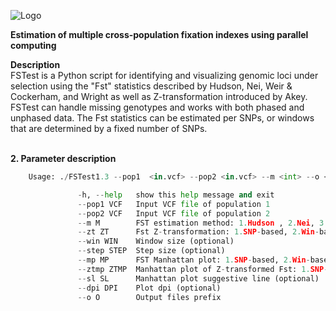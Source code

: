 ![Logo](https://user-images.githubusercontent.com/52033302/116609032-435f0580-a90a-11eb-8d19-b791e713918d.png)

<b>Estimation of multiple cross-population fixation indexes using parallel computing</b>
</br>

<b> Description</b>
</br>
FSTest is a Python script for identifying and visualizing genomic loci under selection using the "Fst" statistics described by Hudson, Nei, Weir & Cockerham, and Wright as well as Z-transformation introduced by Akey. FSTest can handle missing genotypes and works with both phased and unphased data. The Fst statistics can be estimated per SNPs, or windows that are determined by a fixed number of SNPs.
</br>


</pre></br>
<b>2. Parameter description</b>
</br>

```py
	Usage: ./FSTest1.3 --pop1  <in.vcf> --pop2 <in.vcf> --m <int> --o <str>

               -h, --help   show this help message and exit
               --pop1 VCF   Input VCF file of population 1
               --pop2 VCF   Input VCF file of population 2
               --m M        FST estimation method: 1.Hudson , 2.Nei, 3.Weir&Cockerham, 4.Wright
               --zt ZT      Fst Z-transformation: 1.SNP-based, 2.Win-based (optional)
               --win WIN    Window size (optional)
               --step STEP  Step size (optional)
               --mp MP      FST Manhattan plot: 1.SNP-based, 2.Win-based (optional)
               --ztmp ZTMP  Manhattan plot of Z-transformed Fst: 1.SNP-based, 2.Win-based (optional)
               --sl SL      Manhattan plot suggestive line (optional)
               --dpi DPI    Plot dpi (optional)
               --o O        Output files prefix
```
